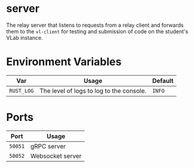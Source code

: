 # server

The relay server that listens to requests from a relay client and forwards them to the `vl-client` for testing and submission of code on the student's VLab instance.

# Environment Variables

| Var        | Usage                                    | Default |
| ---------- | ---------------------------------------- | ------- |
| `RUST_LOG` | The level of logs to log to the console. | `INFO`  |

# Ports

| Port    | Usage            |
| ------- | ---------------- |
| `50051` | gRPC server      |
| `50052` | Websocket server |
